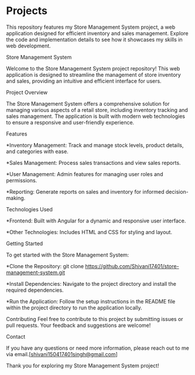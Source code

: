 # Projects
This repository features my Store Management System project, a web application designed for efficient inventory and sales management. Explore the code and implementation details to see how it showcases my skills in web development.

Store Management System

Welcome to the Store Management System project repository! This web application is designed to streamline the management of store inventory and sales, providing an intuitive and efficient interface for users.


Project Overview

The Store Management System offers a comprehensive solution for managing various aspects of a retail store, including inventory tracking and sales management. The application is built with modern web technologies to ensure a responsive and user-friendly experience.


Features

 *Inventory Management: Track and manage stock levels, product details, and categories with ease.
 
 *Sales Management: Process sales transactions and view sales reports.
 
 *User Management: Admin features for managing user roles and permissions.
 
 *Reporting: Generate reports on sales and inventory for informed decision-making.

 
Technologies Used

 *Frontend: Built with Angular for a dynamic and responsive user interface.

 *Other Technologies: Includes HTML and CSS for styling and layout.


Getting Started

To get started with the Store Management System:

*Clone the Repository: git clone https://github.com/Shivani17401/store-management-system.git

*Install Dependencies: Navigate to the project directory and install the required dependencies.

*Run the Application: Follow the setup instructions in the README file within the project directory to run the application locally.


Contributing
Feel free to contribute to this project by submitting issues or pull requests. Your feedback and suggestions are welcome!


Contact

If you have any questions or need more information, please reach out to me via email.[shivani150417401singh@gmail.com]

Thank you for exploring my Store Management System project!
